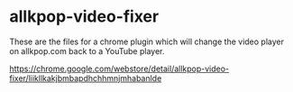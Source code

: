 allkpop-video-fixer
===================
These are the files for a chrome plugin which will change the video player on allkpop.com back to a YouTube player.

https://chrome.google.com/webstore/detail/allkpop-video-fixer/liikllkakjbmbapdhchhmnjmhabanlde
